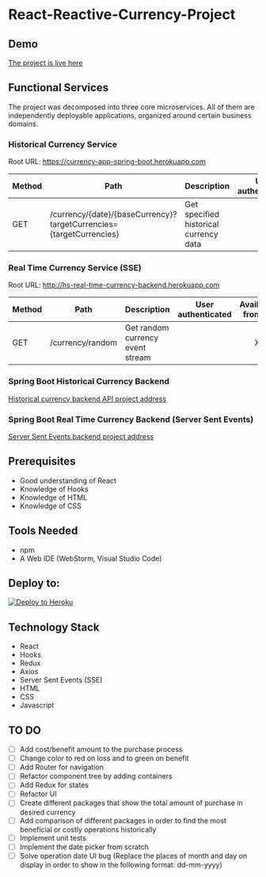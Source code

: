 # React-Reactive-Currency-Project

## Demo
[The project is live here](https://hs-real-time-currency.herokuapp.com/)

## Functional Services

The project was decomposed into three core microservices. All of them are independently deployable applications, organized around certain business domains.


### Historical Currency Service

Root URL: https://currency-app-spring-boot.herokuapp.com


Method	| Path	| Description	| User authenticated	| Available from UI
------------- | ------------------------------------ | ------------- |:-------------:|:----------------:|
GET	| /currency/{date}/{baseCurrency}?targetCurrencies={targetCurrencies}	| Get specified historical currency data	|  | 	X

### Real Time Currency Service (SSE)

Root URL: http://hs-real-time-currency-backend.herokuapp.com

Method	| Path	| Description	| User authenticated	| Available from UI
------------- | ------------------------------------ | ------------- |:-------------:|:----------------:|
GET	| /currency/random	| Get random currency event stream	|  | 	X

### Spring Boot Historical Currency Backend
[Historical currency backend API project address](https://github.com/hakansander/currencyProject)

### Spring Boot Real Time Currency Backend (Server Sent Events)
[Server Sent Events backend project address](https://github.com/hakansander/Spring-Reactive-Currency-Project)

## Prerequisites
- Good understanding of React
- Knowledge of Hooks
- Knowledge of HTML
- Knowledge of CSS

## Tools Needed
- npm
- A Web IDE (WebStorm, Visual Studio Code)

## Deploy to:
[![Deploy to Heroku](https://www.herokucdn.com/deploy/button.svg)](https://heroku.com/deploy)

## Technology Stack

- React
- Hooks
- Redux 
- Axios
- Server Sent Events (SSE)
- HTML
- CSS
- Javascript

## TO DO

- [ ] Add cost/benefit amount to the purchase process
- [ ] Change color to red on loss and to green on benefit
- [ ] Add Router for navigation
- [ ] Refactor component tree by adding containers
- [ ] Add Redux for states 
- [ ] Refactor UI 
- [ ] Create different packages that show the total amount of purchase in desired currency
- [ ] Add comparison of different packages in order to find the most beneficial or costly operations historically 
- [ ] Implement unit tests
- [ ] Implement the date picker from scratch
- [ ] Solve operation date UI bug (Replace the places of month and day on display in order to show in the following format: dd-mm-yyyy)
